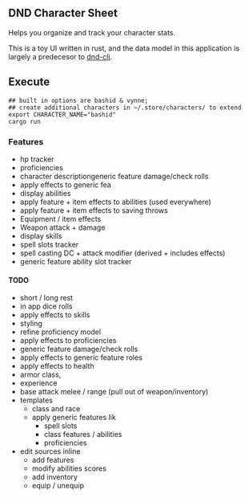 ## DND Character Sheet

Helps you organize and track your character stats.

This is a toy UI written in rust, and the data model in this application is largely a predecesor to [dnd-cli](https://github.com/dgoetsch/dnd-cli).

## Execute

```
## built in options are bashid & vynne; 
## create additional characters in ~/.store/characters/ to extend
export CHARACTER_NAME="bashid" 
cargo run
```

### Features
* hp tracker
* proficiencies
* character descriptiongeneric feature damage/check rolls
* apply effects to generic fea
* display abilities
* apply feature + item effects to abilities (used everywhere)
* apply feature + item effects to saving throws
* Equipment / item effects
* Weapon attack + damage
* display skills
* spell slots tracker
* spell casting DC + attack modifier (derived + includes effects)
* generic feature ability slot tracker

#### TODO
* short / long rest
* in app dice rolls
* apply effects to skills
* styling
* refine proficiency model
* apply effects to proficiencies
* generic feature damage/check rolls
* apply effects to generic feature roles
* apply effects to health
* armor class,
* experience
* base attack melee / range (pull out of weapon/inventory)
* templates
    * class and race
    * apply generic features lik
        * spell slots
        * class features / abilities
        * proficiencies
* edit sources inline
    * add features
    * modify abilities scores
    * add inventory
    * equip / unequip
